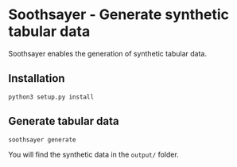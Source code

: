 # Soothsayer - Generate synthetic tabular data
Soothsayer enables the generation of synthetic tabular data.

## Installation
```
python3 setup.py install
```

## Generate tabular data
```
soothsayer generate
```

You will find the synthetic data in the `output/` folder.